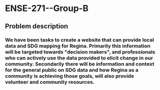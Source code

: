 # ENSE-271--Group-B

## Problem description 


### We have been tasks to create a website that can provide local data and SDG mapping for Regina. Primarily this information will be targeted towards "decision makers", and professionals who can actively use the data provided to elicit change in our community. Secondarily there will be information and context for the general public on SDG data and how Regina as a community is achieving those goals, will also provide volunteer and community resources.

